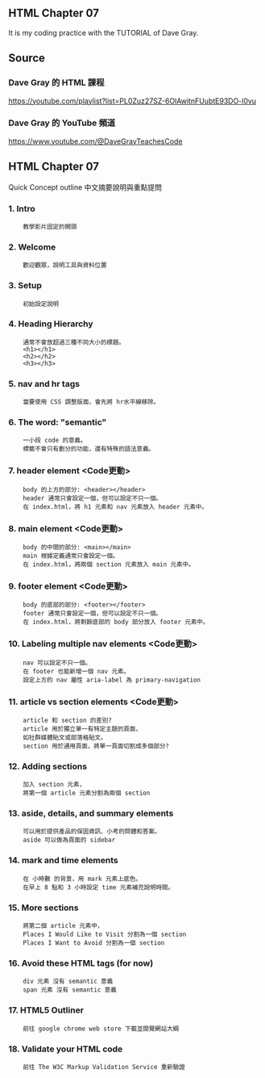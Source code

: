 ## HTML Chapter 07
It is my coding practice with the TUTORIAL of Dave Gray. 

## Source
### Dave Gray 的 HTML 課程
https://youtube.com/playlist?list=PL0Zuz27SZ-6OlAwitnFUubtE93DO-l0vu

### Dave Gray 的 YouTube 頻道
https://www.youtube.com/@DaveGrayTeachesCode

## HTML Chapter 07
   Quick Concept outline
   中文摘要說明與重點提問

###  1. Intro
        教學影片固定的開頭

###  2. Welcome
        歡迎觀眾，說明工具與資料位置

###  3. Setup
        初始設定說明

###  4. Heading Hierarchy
        通常不會放超過三種不同大小的標題。
        <h1></h1>
        <h2></h2>
        <h3></h3>
        
###  5. nav and hr tags
        當要使用 CSS 調整版面，會先將 hr水平線移除。
        

###  6. The word: "semantic"
        一小段 code 的意義。
        標籤不會只有劃分的功能，還有特殊的語法意義。

###  7. header element <Code更動>
        body 的上方的部分: <header></header>
        header 通常只會設定一個，但可以設定不只一個。
        在 index.html，將 h1 元素和 nav 元素放入 header 元素中。

###  8. main element <Code更動>
        body 的中間的部分: <main></main>
        main 根據定義通常只會設定一個。
        在 index.html，將兩個 section 元素放入 main 元素中。
        

###  9. footer element <Code更動>
        body 的底部的部分: <footer></footer>
        footer 通常只會設定一個，但可以設定不只一個。
        在 index.html，將剩餘底部的 body 部分放入 footer 元素中。

### 10. Labeling multiple nav elements <Code更動>
        nav 可以設定不只一個。
        在 footer 也能新增一個 nav 元素。
        設定上方的 nav 屬性 aria-label 為 primary-navigation

### 11. article vs section elements <Code更動>
        article 和 section 的差別?
        article 用於獨立單一有特定主題的頁面，
        如社群媒體貼文或部落格貼文。
        section 用於通用頁面，將單一頁面切割成多個部分?
        
### 12. Adding sections
        加入 section 元素，
        將第一個 article 元素分割為兩個 section

### 13. aside, details, and summary elements
        可以用於提供產品的保固資訊、小考的問體和答案。
        aside 可以做為頁面的 sidebar

### 14. mark and time elements
        在 小時數 的背景，用 mark 元素上底色。
        在早上 8 點和 3 小時設定 time 元素補充說明時間。

### 15. More sections   
        將第二個 article 元素中，
        Places I Would Like to Visit 分割為一個 section
        Places I Want to Avoid 分割為一個 section

### 16. Avoid these HTML tags (for now)
        div 元素 沒有 semantic 意義
        span 元素 沒有 semantic 意義

### 17. HTML5 Outliner
        前往 google chrome web store 下載並閱覽網站大綱

### 18. Validate your HTML code
        前往 The W3C Markup Validation Service 重新驗證
        

        